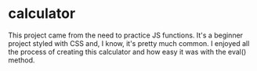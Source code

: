 # calculator

This project came from the need to practice JS functions.
It's a beginner project styled with CSS and, I know, it's pretty much common.
I enjoyed all the process of creating this calculator and how easy it was with the eval() method.

